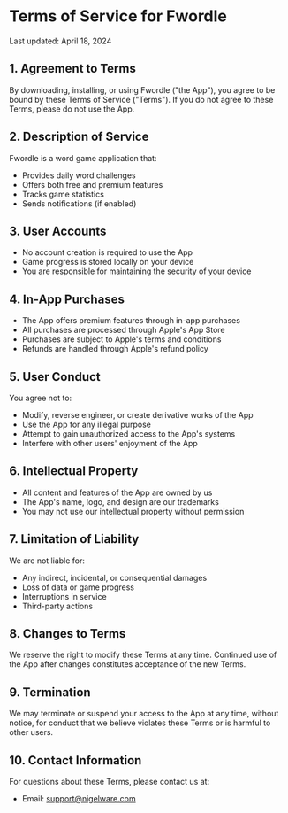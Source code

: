 # Terms of Service for Fwordle

Last updated: April 18, 2024

## 1. Agreement to Terms

By downloading, installing, or using Fwordle ("the App"), you agree to be bound by these Terms of Service ("Terms"). If you do not agree to these Terms, please do not use the App.

## 2. Description of Service

Fwordle is a word game application that:
- Provides daily word challenges
- Offers both free and premium features
- Tracks game statistics
- Sends notifications (if enabled)

## 3. User Accounts

- No account creation is required to use the App
- Game progress is stored locally on your device
- You are responsible for maintaining the security of your device

## 4. In-App Purchases

- The App offers premium features through in-app purchases
- All purchases are processed through Apple's App Store
- Purchases are subject to Apple's terms and conditions
- Refunds are handled through Apple's refund policy

## 5. User Conduct

You agree not to:
- Modify, reverse engineer, or create derivative works of the App
- Use the App for any illegal purpose
- Attempt to gain unauthorized access to the App's systems
- Interfere with other users' enjoyment of the App

## 6. Intellectual Property

- All content and features of the App are owned by us
- The App's name, logo, and design are our trademarks
- You may not use our intellectual property without permission

## 7. Limitation of Liability

We are not liable for:
- Any indirect, incidental, or consequential damages
- Loss of data or game progress
- Interruptions in service
- Third-party actions

## 8. Changes to Terms

We reserve the right to modify these Terms at any time. Continued use of the App after changes constitutes acceptance of the new Terms.

## 9. Termination

We may terminate or suspend your access to the App at any time, without notice, for conduct that we believe violates these Terms or is harmful to other users.

## 10. Contact Information

For questions about these Terms, please contact us at:
- Email: support@nigelware.com
